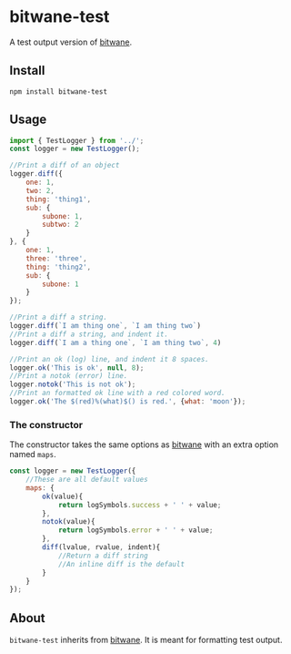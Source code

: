 bitwane-test
===

A test output version of [bitwane](https://github.com/hollowdoor/bitwane).

Install
---

`npm install bitwane-test`

Usage
---

```javascript
import { TestLogger } from '../';
const logger = new TestLogger();

//Print a diff of an object
logger.diff({
    one: 1,
    two: 2,
    thing: 'thing1',
    sub: {
        subone: 1,
        subtwo: 2
    }
}, {
    one: 1,
    three: 'three',
    thing: 'thing2',
    sub: {
        subone: 1
    }
});

//Print a diff a string.
logger.diff(`I am thing one`, `I am thing two`)
//Print a diff a string, and indent it.
logger.diff(`I am a thing one`, `I am thing two`, 4)

//Print an ok (log) line, and indent it 8 spaces.
logger.ok('This is ok', null, 8);
//Print a notok (error) line.
logger.notok('This is not ok');
//Print an formatted ok line with a red colored word.
logger.ok('The $(red)%(what)$() is red.', {what: 'moon'});

```

### The constructor

The constructor takes the same options as [bitwane](https://github.com/hollowdoor/bitwane) with an extra option named `maps`.

```javascript
const logger = new TestLogger({
    //These are all default values
    maps: {
        ok(value){
            return logSymbols.success + ' ' + value;
        },
        notok(value){
            return logSymbols.error + ' ' + value;
        },
        diff(lvalue, rvalue, indent){
            //Return a diff string
            //An inline diff is the default
        }
    }
});
```

About
---

`bitwane-test` inherits from [bitwane](https://github.com/hollowdoor/bitwane). It is meant for formatting test output.
